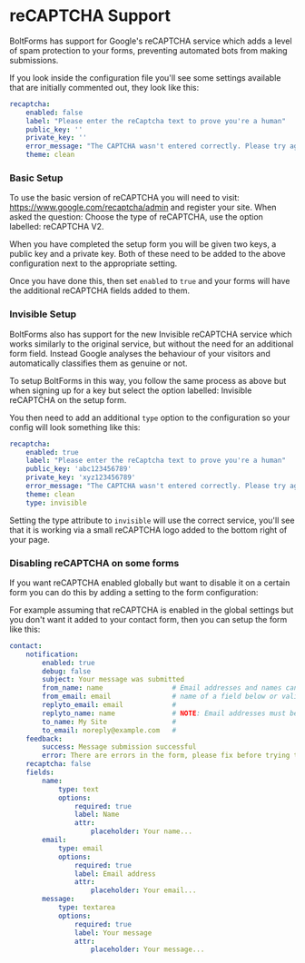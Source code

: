 reCAPTCHA Support
=================

BoltForms has support for Google's reCAPTCHA service which adds a level of spam protection
to your forms, preventing automated bots from making submissions.

If you look inside the configuration file you'll see some settings available that are
initially commented out, they look like this:

```yml
recaptcha:
    enabled: false
    label: "Please enter the reCaptcha text to prove you're a human"
    public_key: ''
    private_key: ''
    error_message: "The CAPTCHA wasn't entered correctly. Please try again."
    theme: clean
```


### Basic Setup

To use the basic version of reCAPTCHA you will need to visit: https://www.google.com/recaptcha/admin
and register your site. When asked the question: Choose the type of reCAPTCHA, use the option
labelled: reCAPTCHA V2.

When you have completed the setup form you will be given two keys, a public key and a private
key. Both of these need to be added to the above configuration next to the appropriate setting.

Once you have done this, then set `enabled` to `true` and your forms will have the additional
reCAPTCHA fields added to them.

### Invisible Setup

BoltForms also has support for the new Invisible reCAPTCHA service which works similarly to the
original service, but without the need for an additional form field. Instead Google analyses
the behaviour of your visitors and automatically classifies them as genuine or not.

To setup BoltForms in this way, you follow the same process as above but when signing up
for a key but select the option labelled: Invisible reCAPTCHA on the setup form.

You then need to add an additional `type` option to the configuration so your config will look
something like this:

```yml
recaptcha:
    enabled: true
    label: "Please enter the reCaptcha text to prove you're a human"
    public_key: 'abc123456789'
    private_key: 'xyz123456789'
    error_message: "The CAPTCHA wasn't entered correctly. Please try again."
    theme: clean
    type: invisible
```

Setting the type attribute to `invisible` will use the correct service, you'll see that it
is working via a small reCAPTCHA logo added to the bottom right of your page.

### Disabling reCAPTCHA on some forms

If you want reCAPTCHA enabled globally but want to disable it on a certain form you can do this
by adding a setting to the form configuration:

For example assuming that reCAPTCHA is enabled in the global settings but you don't want it
added to your contact form, then you can setup the form like this:

```yml
contact:
    notification:
        enabled: true
        debug: false
        subject: Your message was submitted
        from_name: name                 # Email addresses and names can be either the
        from_email: email               # name of a field below or valid text.
        replyto_email: email            #
        replyto_name: name              # NOTE: Email addresses must be valid
        to_name: My Site                #
        to_email: noreply@example.com   #
    feedback:
        success: Message submission successful
        error: There are errors in the form, please fix before trying to resubmit
    recaptcha: false
    fields:
        name:
            type: text
            options:
                required: true
                label: Name
                attr:
                    placeholder: Your name...
        email:
            type: email
            options:
                required: true
                label: Email address
                attr:
                    placeholder: Your email...
        message:
            type: textarea
            options:
                required: true
                label: Your message
                attr:
                    placeholder: Your message...
```